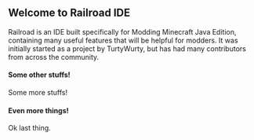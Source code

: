 ## Welcome to Railroad IDE

Railroad is an IDE built specifically for Modding Minecraft Java Edition, containing many useful features that will be helpful for modders. It was initially started as a project by TurtyWurty, but has had many contributors from across the community.

#### Some other stuffs!

Some more stuffs!

#### Even more things!

Ok last thing.